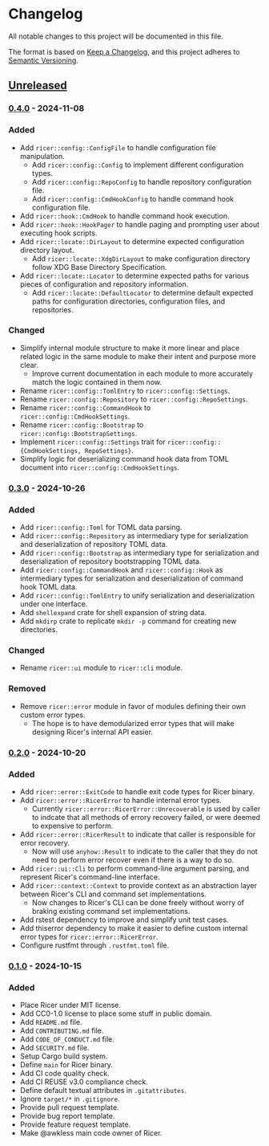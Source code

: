 <!--
SPDX-FileCopyrightText: 2024 Jason Pena <jasonpena@awkless.com>
SPDX-License-Identifier: MIT
-->

# Changelog


All notable changes to this project will be documented in this file.

The format is based on [Keep a Changelog](https://keepachangelog.com/en/1.1.0/),
and this project adheres to [Semantic Versioning](https://semver.org/spec/v2.0.0.html).

## [Unreleased]

### [0.4.0] - 2024-11-08

### Added

- Add `ricer::config::ConfigFile` to handle configuration file manipulation.
    - Add `ricer::config::Config` to implement different configuration types.
    - Add `ricer::config::RepoConfig` to handle repository configuration file.
    - Add `ricer::config::CmdHookConfig` to handle command hook configuration
      file.
- Add `ricer::hook::CmdHook` to handle command hook execution.
- Add `ricer::hook::HookPager` to handle paging and prompting user about
  executing hook scripts.
- Add `ricer::locate::DirLayout` to determine expected configuration directory
  layout.
    - Add `ricer::locate::XdgDirLayout` to make configuration directory follow
      XDG Base Directory Specification.
- Add `ricer::locate::Locator` to determine expected paths for various pieces
  of configuration and repository information.
    - Add `ricer::locate::DefaultLocator` to determine default expected paths
      for configuration directories, configuration files, and repositories.

### Changed

- Simplify internal module structure to make it more linear and place related
  logic in the same module to make their intent and purpose more clear.
     - Improve current documentation in each module to more accurately match
       the logic contained in them now.
- Rename `ricer::config::TomlEntry` to `ricer::config::Settings`.
- Rename `ricer::config::Repository` to `ricer::config::RepoSettings`.
- Rename `ricer::config::CommandHook` to `ricer::config::CmdHookSettings`.
- Rename `ricer::config::Bootstrap` to `ricer::config::BootstrapSettings`.
- Implement `ricer::config::Settings` trait for
  `ricer::config::{CmdHookSettings, RepoSettings}`.
- Simplify logic for deserializing command hook data from TOML document into
  `ricer::config::CmdHookSettings`.

### [0.3.0] - 2024-10-26

### Added

- Add `ricer::config::Toml` for TOML data parsing.
- Add `ricer::config::Repository` as intermediary type for serialization and
  deserialization of repository TOML data.
- Add `ricer::config::Bootstrap` as intermediary type for serialization and
  deserialization of repository bootstrapping TOML data.
- Add `ricer::config::CommandHook` and `ricer::config::Hook` as intermediary
  types for serialization and deserialization of command hook TOML data.
- Add `ricer::config::TomlEntry` to unify serialization and deserialization
  under one interface.
- Add `shellexpand` crate for shell expansion of string data.
- Add `mkdirp` crate to replicate `mkdir -p` command for creating new
  directories.

### Changed

- Rename `ricer::ui` module to `ricer::cli` module.

### Removed

- Remove `ricer::error` module in favor of modules defining their own custom error types.
    - The hope is to have demodularized error types that will make designing Ricer's
      internal API easier.

### [0.2.0] - 2024-10-20

### Added

- Add `ricer::error::ExitCode` to handle exit code types for Ricer binary.
- Add `ricer::error::RicerError` to handle internal error types.
    - Currently `ricer::error::RicerError::Unrecoverable` is used by caller to
      indcate that all methods of errory recovery failed, or were deemed to
      expensive to perform.
- Add `ricer::error::RicerResult` to indicate that caller is responsible for
  error recovery.
    - Now will use `anyhow::Result` to indicate to the caller that they do not
      need to perform error recover even if there is a way to do so.
- Add `ricer::ui::Cli` to perform command-line argument parsing, and represent
  Ricer's command-line interface.
- Add `ricer::context::Context` to provide context as an abstraction layer
  between Ricer's CLI and command set implementations.
    - Now changes to Ricer's CLI can be done freely without worry of braking
      existing command set implementations.
- Add rstest dependency to improve and simplify unit test cases.
- Add thiserror dependency to make it easier to define custom internal error
  types for `ricer::error::RicerError`.
- Configure rustfmt through `.rustfmt.toml` file.

### [0.1.0] - 2024-10-15

### Added

- Place Ricer under MIT license.
- Add CC0-1.0 license to place some stuff in public domain.
- Add `README.md` file.
- Add `CONTRIBUTING.md` file.
- Add `CODE_OF_CONDUCT.md` file.
- Add `SECURITY.md` file.
- Setup Cargo build system.
- Define `main` for Ricer binary.
- Add CI code quality check.
- Add CI REUSE v3.0 compliance check.
- Define default textual attributes in `.gitattributes`.
- Ignore `target/*` in `.gitignore`.
- Provide pull request template.
- Provide bug report template.
- Provide feature request template.
- Make @awkless main code owner of Ricer.

[Unreleased]: https://github.com/rice-configs/ricer/compare/v0.4.0...HEAD
[0.4.0]: https://github.com/rice-configs/ricer/compare/v0.3.0...v0.4.0
[0.3.0]: https://github.com/rice-configs/ricer/compare/v0.2.0...v0.3.0
[0.2.0]: https://github.com/rice-configs/ricer/compare/v0.1.0...v0.2.0
[0.1.0]: https://github.com/rice-configs/ricer/releases/tag/v0.1.0
